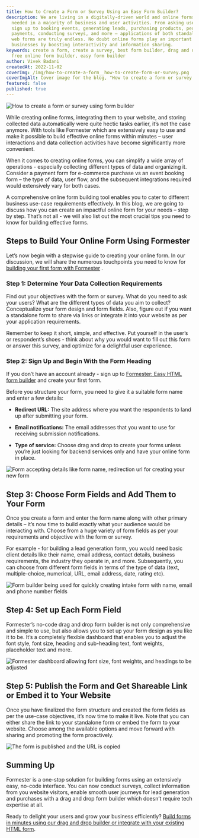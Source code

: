 ```yaml
---
title: How to Create a Form or Survey Using an Easy Form Builder?
description: We are living in a digitally-driven world and online forms are
  needed in a majority of business and user activities. From asking users to
  sign up to booking events, generating leads, purchasing products, performing
  payments, conducting surveys, and more – applications of both standalone and
  web forms are truly endless. No doubt online forms play an important role for
  businesses by boosting interactivity and information sharing.
keywords: create a form, create a survey, best form builder, drag and drop form,
  free online form builder, easy form builder
author: Vivek Badani
createdAt: 2022-11-02
coverImg: /img/how-to-create-a-form__how-to-create-form-or-survey.png
coverImgAlt: Cover image for the blog, "How to create a form or survey using form builder"
featured: false
published: true
---
```


![How to create a form or survey using form builder](/img/how-to-create-a-form__how-to-create-form-or-survey.png 'How to create a form or survey using form builder')

While creating online forms, integrating them to your website, and storing collected data automatically were quite hectic tasks earlier, it’s not the case anymore. With tools like Formester which are extensively easy to use and make it possible to build effective online forms within minutes – user interactions and data collection activities have become significantly more convenient.

When it comes to creating online forms, you can simplify a wide array of operations - especially collecting different types of data and organizing it. Consider a payment form for e-commerce purchase vs an event booking form – the type of data, user flow, and the subsequent integrations required would extensively vary for both cases.

A comprehensive online form building tool enables you to cater to different business use-case requirements effectively. In this blog, we are going to discuss how you can create an impactful online form for your needs – step by step. That’s not all - we will also list out the most crucial tips you need to know for building effective forms.

## Steps to Build Your Online Form Using Formester

Let’s now begin with a stepwise guide to creating your online form. In our discussion, we will share the numerous touchpoints you need to know for [building your first form with Formester](https://formester.com/blog/building-your-first-form-with-formester/ 'Build your first form with Formester') .

### Step 1: Determine Your Data Collection Requirements

Find out your objectives with the form or survey. What do you need to ask your users? What are the different types of data you aim to collect? Conceptualize your form design and form fields. Also, figure out if you want a standalone form to share via links or integrate it into your website as per your application requirements.

Remember to keep it short, simple, and effective. Put yourself in the user’s or respondent’s shoes - think about why you would want to fill out this form or answer this survey, and optimize for a delightful user experience.

### Step 2: Sign Up and Begin With the Form Heading

If you don’t have an account already - sign up to [Formester: Easy HTML form builder](https://formester.com/ 'Formester') and create your first form.

Before you structure your form, you need to give it a suitable form name and enter a few details:

- **Redirect URL:** The site address where you want the respondents to land up after submitting your form.

- **Email notifications:** The email addresses that you want to use for receiving submission notifications.

- **Type of service:** Choose drag and drop to create your forms unless you’re just looking for backend services only and have your online form in place.

![Form accepting details like form name, redirection url for creating your new form](/img/how-to-create-a-form__form-details.png 'Form accepting details like form name, redirection url for creating your new form')

## Step 3: Choose Form Fields and Add Them to Your Form

Once you create a form and enter the form name along with other primary details – it’s now time to build exactly what your audience would be interacting with. Choose from a huge variety of form fields as per your requirements and objective with the form or survey.

For example - for building a lead generation form, you would need basic client details like their name, email address, contact details, business requirements, the industry they operate in, and more. Subsequently, you can choose from different form fields in terms of the type of data (text, multiple-choice, numerical, URL, email address, date, rating etc).

![Form builder being used for quickly creating intake form with name, email and phone number fields](/img/how-to-create-a-form__choose-form-fields.png 'Form builder being used for quickly creating intake form with name, email and phone number fields')

## Step 4: Set up Each Form Field

Formester’s no-code drag and drop form builder is not only comprehensive and simple to use, but also allows you to set up your form design as you like it to be. It’s a completely flexible dashboard that enables you to adjust the font style, font size, heading and sub-heading text, font weights, placeholder text and more.

![Formester dashboard allowing font size, font weights, and headings to be adjusted](/img/how-to-create-a-form__customise-font-and-heading.png 'Formester dashboard allowing font size, font weights, and headings to be adjusted')

## Step 5: Publish the Form and Get Shareable Link or Embed it to Your Website

Once you have finalized the form structure and created the form fields as per the use-case objectives, it’s now time to make it live. Note that you can either share the link to your standalone form or embed the form to your website. Choose among the available options and move forward with sharing and promoting the form proactively.

![The form is published and the URL is copied](/img/how-to-create-a-form__publishing-form-after-creation.png 'The form is published and the URL is copied')

## Summing Up

Formester is a one-stop solution for building forms using an extensively easy, no-code interface. You can now conduct surveys, collect information from you website visitors, enable smooth user journeys for lead generation and purchases with a drag and drop form builder which doesn’t require tech expertise at all.

Ready to delight your users and grow your business efficiently?
[Build forms in minutes using our drag and drop builder or integrate with your existing HTML form](https://app.formester.com/users/sign_up 'Sign up at Formester').
